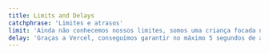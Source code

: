 ```yaml
---
title: Limits and Delays
catchphrase: 'Limites e atrasos'
limit: 'Ainda não conhecemos nossos limites, somos uma criança focada na estabilidade e confiabilidade.'
delay: 'Graças a Vercel, conseguimos garantir no máximo 5 segundos de atrasos nas revalidações das requisições, este atraso se faz necessário, pois não queremos que as APIs que nós serve fique sobrecarregadas. Fique atento o `externalCacheTime` e `internalCacheTime`.'
---
```

